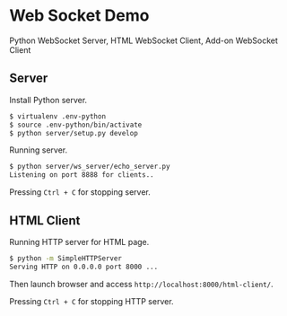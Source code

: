 # Web Socket Demo

Python WebSocket Server, HTML WebSocket Client, Add-on WebSocket Client

## Server

Install Python server.

```bash
$ virtualenv .env-python
$ source .env-python/bin/activate
$ python server/setup.py develop
```

Running server.

```bash
$ python server/ws_server/echo_server.py
Listening on port 8888 for clients..
```

Pressing `Ctrl + C` for stopping server.

## HTML Client

Running HTTP server for HTML page.

```bash
$ python -m SimpleHTTPServer
Serving HTTP on 0.0.0.0 port 8000 ...
```

Then launch browser and access `http://localhost:8000/html-client/`.

Pressing `Ctrl + C` for stopping HTTP server.

